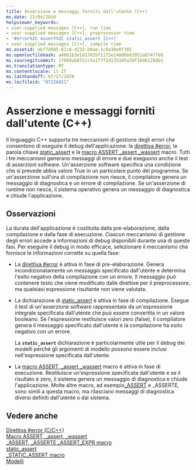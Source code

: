 ```yaml
---
title: Asserzione e messaggi forniti dall'utente (C++)
ms.date: 11/04/2016
helpviewer_keywords:
- user-supplied messages [C++], run time
- user-supplied messages [C++], preprocessor time
- '#error%2C assert%2C static_assert [C++]'
- user-supplied messages [C++], compile time
ms.assetid: ebf7d885-61c8-4233-b0ae-1c9a38e0f385
ms.openlocfilehash: a4861b3e1d17835f11f5e148d6b62051a6747f80
ms.sourcegitcommit: 1f009ab0f2cc4a177f2d1353d5a38f164612bdb1
ms.translationtype: MT
ms.contentlocale: it-IT
ms.lasthandoff: 07/27/2020
ms.locfileid: "87226021"
---
```

# <a name="assertion-and-user-supplied-messages-c"></a>Asserzione e messaggi forniti dall'utente (C++)

Il linguaggio C++ supporta tre meccanismi di gestione degli errori che consentono di eseguire il debug dell'applicazione: la [direttiva #error](../preprocessor/hash-error-directive-c-cpp.md), la parola chiave [static_assert](../cpp/static-assert.md) e la [macro ASSERT _assert _wassert](../c-runtime-library/reference/assert-macro-assert-wassert.md) macro. Tutti i tre meccanismi generano messaggi di errore e due eseguono anche il test di asserzioni software. Un'asserzione software specifica una condizione che si prevede abbia valore True in un particolare punto del programma. Se un'asserzione sull'ora di compilazione non riesce, il compilatore genera un messaggio di diagnostica e un errore di compilazione. Se un'asserzione di runtime non riesce, il sistema operativo genera un messaggio di diagnostica e chiude l'applicazione.

## <a name="remarks"></a>Osservazioni

La durata dell'applicazione è costituita dalla pre-elaborazione, dalla compilazione e dalla fase di esecuzione. Ciascun meccanismo di gestione degli errori accede a informazioni di debug disponibili durante una di queste fasi. Per eseguire il debug in modo efficace, selezionare il meccanismo che fornisce le informazioni corrette su quella fase:

- La [direttiva #error](../preprocessor/hash-error-directive-c-cpp.md) è attiva in fase di pre-elaborazione. Genera incondizionatamente un messaggio specificato dall'utente e determina l'esito negativo della compilazione con un errore. Il messaggio può contenere testo che viene modificato dalle direttive per il preprocessore, ma qualsiasi espressione risultante non viene valutata.

- La dichiarazione di [static_assert](../cpp/static-assert.md) è attiva in fase di compilazione. Esegue il test di un'asserzione software rappresentata da un'espressione integrale specificata dall'utente che può essere convertita in un valore booleano. Se l'espressione restituisce valori zero (false), il compilatore genera il messaggio specificato dall'utente e la compilazione ha esito negativo con un errore.

   La **`static_assert`** dichiarazione è particolarmente utile per il debug dei modelli perché gli argomenti di modello possono essere inclusi nell'espressione specificata dall'utente.

- La [macro ASSERT, _assert _wassert](../c-runtime-library/reference/assert-macro-assert-wassert.md) macro è attiva in fase di esecuzione. Restituisce un'espressione specificata dall'utente e se il risultato è zero, il sistema genera un messaggio di diagnostica e chiude l'applicazione. Molte altre macro, ad esempio[_ASSERT](../c-runtime-library/reference/assert-asserte-assert-expr-macros.md) e _ASSERTE, sono simili a questa macro, ma rilasciano messaggi di diagnostica diversi definiti dall'utente o dal sistema.

## <a name="see-also"></a>Vedere anche

[Direttiva #error (C/C++)](../preprocessor/hash-error-directive-c-cpp.md)<br/>
[Macro ASSERT, _assert, _wassert](../c-runtime-library/reference/assert-macro-assert-wassert.md)<br/>
[_ASSERT, _ASSERTE _ASSERT_EXPR macro](../c-runtime-library/reference/assert-asserte-assert-expr-macros.md)<br/>
[static_assert](../cpp/static-assert.md)<br/>
[_STATIC_ASSERT macro](../c-runtime-library/reference/static-assert-macro.md)<br/>
[Modelli](../cpp/templates-cpp.md)
